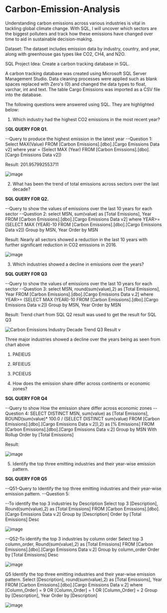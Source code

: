 # Carbon-Emission-Analysis
Understanding carbon emissions across various industries is vital in tackling global climate change. With SQL, I will uncover which sectors are the biggest polluters and track how these emissions have changed over time to aid in sustainable decision-making.

Dataset: The dataset includes emission data by industry, country, and year, along with greenhouse gas types like CO2, CH4, and N2O.

SQL Project Idea: Create a carbon tracking database in SQL.

A carbon tracking database was created using Microsoft SQL Server Management Studio. Data cleaning processes were applied such as blank spaces replaced with Zero's (0) and changed the data types to float, varchar, int and text. The table Cargo Emissions was imported as a CSV file into the database.

The following questions were answered using SQL. They are highlighted below:

1. Which industry had the highest CO2 emissions in the most recent year?


S**QL QUERY FOR Q1.**

--Query to produce the highest emission in the latest year
--Question 1:
Select MAX(Value)
 FROM [Carbon Emissions].[dbo].[Cargo Emissions Data v2]
where year = 
(Select MAX (Year)
 FROM [Carbon Emissions].[dbo].[Cargo Emissions Data v2])


Result: 201.957992553711

![image](https://github.com/user-attachments/assets/e066af91-c148-4abb-84ac-c0d0013ecafc)



2. What has been the trend of total emissions across sectors over the last decade?


**SQL QUERY FOR Q2.**

 --Query to show the values of emissions over the last 10 years for each sector
--Question 2:
select MSN, sum(value) as [Total Emissions], Year
 FROM [Carbon Emissions].[dbo].[Cargo Emissions Data v2]
where YEAR>=(SELECT MAX (YEAR)-10
 FROM [Carbon Emissions].[dbo].[Cargo Emissions Data v2])
Group by MSN, Year 
Order by MSN


Result: Nearly all sectors showed a reduction in the last 10 years with further significant reduction in CO2 emissions in 2016.



![image](https://github.com/user-attachments/assets/576ed0fb-fb80-4c18-863a-6048505a0fd8)





3. Which industries showed a decline in emissions over the years?


**SQL QUERY FOR Q3**

--Query to show the values of emissions over the last 10 years for each sector
--Question 3:
select MSN, round(sum(value),2) as [Total Emissions], Year
FROM [Carbon Emissions].[dbo].[Cargo Emissions Data v.2]
where YEAR>=
(SELECT MAX (YEAR)-10
 FROM [Carbon Emissions].[dbo].[Cargo Emissions Data v.2])
Group by MSN, Year 
Order by MSN

Result: Trend chart from SQL Q2 result was used to get the result for SQL Q3

![Carbon Emissions Industry Decade Trend Q3 Result v](https://github.com/user-attachments/assets/93f66223-03ca-4e72-a9b8-2cee97413c03)

Three major industries showed a decline over the years being as seen from chart above

1.	PAEIEUS
2.	RFEIEUS
3.	PCEIEUS


4. How does the emission share differ across continents or economic zones?


**SQL QUERY FOR Q4**

--Query to show How the emission share differ across economic zones
--Question 4:
SELECT DISTINCT MSN, 
       sum(value) as [Total Emissions], 
       ROUND(sum(value)* 100.0 / (SELECT DISTINCT sum(value) FROM [Carbon Emissions].[dbo].[Cargo Emissions Data v.2]),2) as [% Emissions]
FROM [Carbon Emissions].[dbo].[Cargo Emissions Data v.2]
Group by MSN
With Rollup
Order by [Total Emissions]


Result: 


![image](https://github.com/user-attachments/assets/d13d9e90-8776-4253-b87b-03daa06959a5)



 5. Identify the top three emitting industries and their year-wise emission pattern.


**SQL QUERY FOR Q5**

--Q51-Query to Identify the top three emitting industries and their year-wise emission pattern.
--Question 5:

--To identify the top 3 industries by Description
Select top 3 [Description],
	   Round(sum(value),2) as [Total Emissions]
FROM [Carbon Emissions].[dbo].[Cargo Emissions Data v.2]
Group by [Description]
Order by [Total Emissions] Desc


![image](https://github.com/user-attachments/assets/3e2f9529-3c06-4c22-9493-11d89b5b57ee)





--Q52-To identify the top 3 industries by column order
Select top 3 column_order,
	   Round(sum(value),2) as [Total Emissions]
FROM [Carbon Emissions].[dbo].[Cargo Emissions Data v.2]
Group by column_order
Order by [Total Emissions] Desc

 
![image](https://github.com/user-attachments/assets/a1fc97da-a2f1-463b-a98a-1482283171ed)





Q5 Identify the top three emitting industries and their year-wise emission pattern.
Select [Description],
	   round(sum(value),2) as [Total Emissions], 
       Year
FROM [Carbon Emissions].[dbo].[Cargo Emissions Data v.2]
where [Column_Order] = 9
OR
[Column_Order] = 1
OR
[Column_Order] = 2
Group by [Description], Year 
Order by [Description]



![image](https://github.com/user-attachments/assets/3a625242-a44b-469d-b361-6fc2173f0f72)


